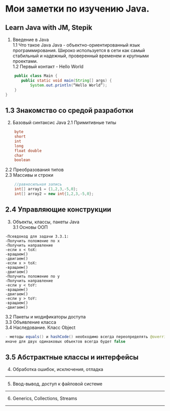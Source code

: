 # Мои заметки по изучению Java.  
Learn Java with JM, Stepik  
---
1. Введение в Java  
1.1 Что такое Java
Java - объектно-ориентированный язык программирования. Широко используется в сети как самый стабильный и надежный, проверенный временем и крупными проектами.  
1.2 Первый контакт - Hello World  
```java  
    public class Main {
       public static void main(String[] args) {
           System.out.println(“Hello World”);
    }
}
```  
1.3 Знакомство со средой разработки  
---  
2. Базовый синтаксис Java
2.1 Примитивные типы
```java
	byte
	short
	int
	long
	float double
	char
	boolean
```
2.2 Преобразования типов  
2.3 Массивы и строки  
```java 
	//равносильная запись  
	int[] array1 = {1,2,3,-5,0};  
	int[] array2 = new int{1,2,3,-5,0};
```
2.4 Управляющие конструкции
---
3. Объекты, классы, пакеты Java  
3.1 Основы ООП  
```  
-Псевдокод для задачи 3.3.1:  
-Получить положение по х
-Получить направление
-если х < toX: 
-вращаем()
-двигаем()
-если х > toX: 
-вращаем()
-двигаем()
-Получить положение по y
-Получить направление
-если y < toY: 
-вращаем()
-двигаем()
-если y > toY: 
-вращаем()
-двигаем()
```  

3.2 Пакеты и модификаторы доступа  
3.3 Объявление класса  
3.4 Наследование. Класс Object  
```java
- методы equals() и hashCode() необходимо всегда переопределять @override  
иначе для двух одинаковых объектов всегда будет false
```
3.5 Абстрактные классы и интерфейсы
---
4. Обработка ошибок, исключения, отладка
---
5. Ввод-вывод, доступ к файловой системе
---
6. Generics, Collections, Streams
---
 

